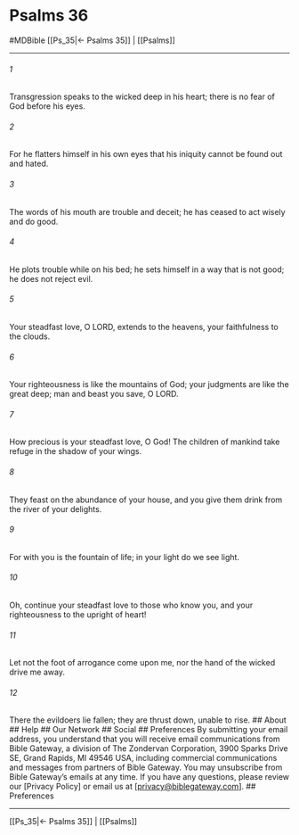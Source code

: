 # Psalms 36
#MDBible
[[Ps_35|← Psalms 35]] | [[Psalms]]

***






###### 1 


Transgression speaks to the wicked deep in his heart; there is no fear of God before his eyes. 





###### 2 


For he flatters himself in his own eyes that his iniquity cannot be found out and hated. 





###### 3 


The words of his mouth are trouble and deceit; he has ceased to act wisely and do good. 





###### 4 


He plots trouble while on his bed; he sets himself in a way that is not good; he does not reject evil. 





###### 5 


Your steadfast love, O LORD, extends to the heavens, your faithfulness to the clouds. 





###### 6 


Your righteousness is like the mountains of God; your judgments are like the great deep; man and beast you save, O LORD. 





###### 7 


How precious is your steadfast love, O God! The children of mankind take refuge in the shadow of your wings. 





###### 8 


They feast on the abundance of your house, and you give them drink from the river of your delights. 





###### 9 


For with you is the fountain of life; in your light do we see light. 





###### 10 


Oh, continue your steadfast love to those who know you, and your righteousness to the upright of heart! 





###### 11 


Let not the foot of arrogance come upon me, nor the hand of the wicked drive me away. 





###### 12 


There the evildoers lie fallen; they are thrust down, unable to rise. ## About ## Help ## Our Network ## Social ## Preferences By submitting your email address, you understand that you will receive email communications from Bible Gateway, a division of The Zondervan Corporation, 3900 Sparks Drive SE, Grand Rapids, MI 49546 USA, including commercial communications and messages from partners of Bible Gateway. You may unsubscribe from Bible Gateway&rsquo;s emails at any time. If you have any questions, please review our [Privacy Policy] or email us at [privacy@biblegateway.com]. ## Preferences

***

[[Ps_35|← Psalms 35]] | [[Psalms]]
